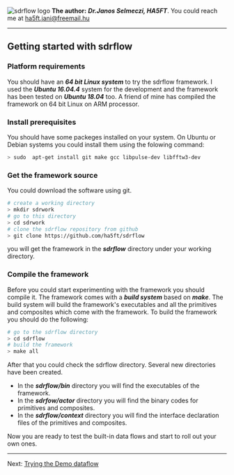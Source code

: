 ![sdrflow logo](images/sdflow.png  "sdrflow")
**The author:** ***Dr.Janos Selmeczi, HA5FT***. You could reach me at <ha5ft.jani@freemail.hu>
***
## Getting started with sdrflow
### Platform requirements
You should have an ***64 bit Linux system*** to try the sdrflow framework. I used the ***Ubuntu 16.04.4*** system for the development and the framework has been tested on ***Ubuntu 18.04*** too.  A friend of mine has compiled the framework on 64 bit Linux on ARM processor.
### Install prerequisites
You should have some packeges installed on your system. On Ubuntu or Debian systems you could install them using the folowing command:

```bash
> sudo  apt-get install git make gcc libpulse-dev libfftw3-dev
```

### Get the framework source

You could download the software using git.

```bash
# create a working directory
> mkdir sdrwork
# go to this directory
> cd sdrwork
# clone the sdrflow repository from github
> git clone https://github.com/ha5ft/sdrflow
```
you will get the framework in the ***sdrflow*** directory under your working directory.

### Compile the framework

Before you could start experimenting with the framework you should compile it. The framework comes with a ***build system*** based on ***make***. The build system will build the framework's executables and all the primitives and composites which come with the framework. To build the framework you should do the following:

```bash
# go to the sdrflow directory
> cd sdrflow
# build the framework
> make all
```
After that you could check the sdrflow directory. Several new directories have been created.
- In the ***sdrflow/bin*** directory you will find the executables of the framework.
- In the ***sdrfow/actor*** directory you will find the binary codes for primitives and composites.
- In the ***sdrflow/context*** directory you will find the interface declaration files of the primitives and composites.

Now you are ready to test the built-in data flows and start to roll out your own ones.

----

Next: [Trying the Demo dataflow](try_demo_app.md)
